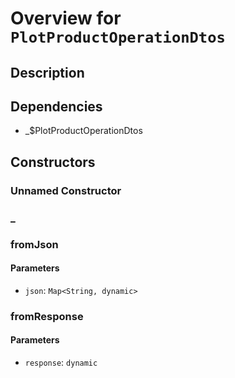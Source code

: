 # Overview for `PlotProductOperationDtos`

## Description



## Dependencies

- _$PlotProductOperationDtos

## Constructors

### Unnamed Constructor


### _


### fromJson


#### Parameters

- `json`: `Map<String, dynamic>`
### fromResponse


#### Parameters

- `response`: `dynamic`

